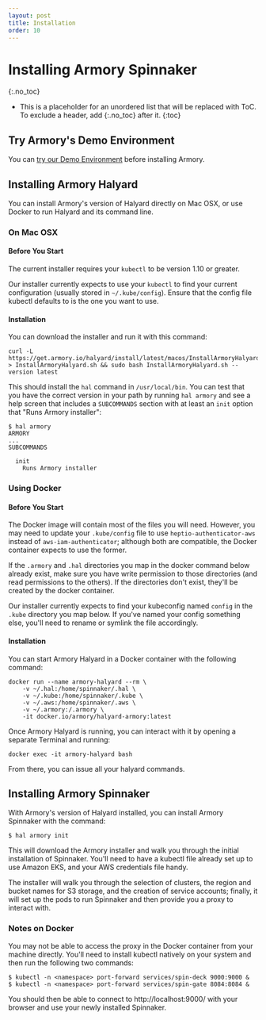 ```yaml
---
layout: post
title: Installation
order: 10
---
```

# Installing Armory Spinnaker
{:.no_toc}
* This is a placeholder for an unordered list that will be replaced with ToC. To exclude a header, add {:.no_toc} after it.
{:toc}

## Try Armory's Demo Environment

You can [try our Demo Environment](https://spinnaker.demo.armory.io) before installing Armory.

## Installing Armory Halyard

You can install Armory's version of Halyard directly on Mac OSX, or use Docker
to run Halyard and its command line.

### On Mac OSX

#### Before You Start

The current installer requires your `kubectl` to be version 1.10 or greater.

Our installer currently expects to use your `kubectl` to find your current
configuration (usually stored in `~/.kube/config`).  Ensure that the config
file kubectl defaults to is the one you want to use.

#### Installation

You can download the installer and run it with this command:

```
curl -L https://get.armory.io/halyard/install/latest/macos/InstallArmoryHalyard.sh > InstallArmoryHalyard.sh && sudo bash InstallArmoryHalyard.sh --version latest
```

This should install the `hal` command in `/usr/local/bin`.  You can test that
you have the correct version in your path by running `hal armory` and see a
help screen that includes a `SUBCOMMANDS` section with at least an `init`
option that "Runs Armory installer":

```
$ hal armory
ARMORY
...
SUBCOMMANDS

  init
    Runs Armory installer
```

### Using Docker

#### Before You Start

The Docker image will contain most of the files you will need.  However,
you may need to update your `.kube/config` file to use 
`heptio-authenticator-aws` instead of `aws-iam-authenticator`; although
both are compatible, the Docker container expects to use the former.

If the `.armory` and `.hal` directories you map in the docker command below
already exist, make sure you have write permission to those directories
(and read permissions to the others).  If the directories don't exist,
they'll be created by the docker container.

Our installer currently expects to find your kubeconfig named `config` in
the `.kube` directory you map below.  If you've named your config something
else, you'll need to rename or symlink the file accordingly.

#### Installation

You can start Armory Halyard in a Docker container with the following command:

```
docker run --name armory-halyard --rm \
    -v ~/.hal:/home/spinnaker/.hal \
    -v ~/.kube:/home/spinnaker/.kube \
    -v ~/.aws:/home/spinnaker/.aws \
    -v ~/.armory:/.armory \
    -it docker.io/armory/halyard-armory:latest
```

Once Armory Halyard is running, you can interact with it by opening a separate
Terminal and running:

```
docker exec -it armory-halyard bash
```

From there, you can issue all your halyard commands.

## Installing Armory Spinnaker

With Armory's version of Halyard installed, you can install Armory Spinnaker
with the command:

```
$ hal armory init
```

This will download the Armory installer and walk you through the initial
installation of Spinnaker.  You'll need to have a kubectl file already set
up to use Amazon EKS, and your AWS credentials file handy.

The installer will walk you through the selection of clusters, the region
and bucket names for S3 storage, and the creation of service accounts;
finally, it will set up the pods to run Spinnaker and then provide you a
proxy to interact with.

### Notes on Docker

You may not be able to access the proxy in the Docker container from your
machine directly.  You'll need to install kubectl natively on your system
and then run the following two commands:

```
$ kubectl -n <namespace> port-forward services/spin-deck 9000:9000 &
$ kubectl -n <namespace> port-forward services/spin-gate 8084:8084 &
```

You should then be able to connect to http://localhost:9000/ with your
browser and use your newly installed Spinnaker.

